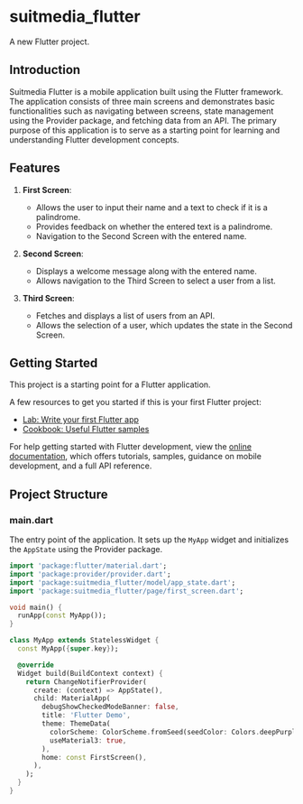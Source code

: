# suitmedia_flutter

A new Flutter project.

## Introduction

Suitmedia Flutter is a mobile application built using the Flutter framework. The application consists of three main screens and demonstrates basic functionalities such as navigating between screens, state management using the Provider package, and fetching data from an API. The primary purpose of this application is to serve as a starting point for learning and understanding Flutter development concepts.

## Features

1. **First Screen**: 
   - Allows the user to input their name and a text to check if it is a palindrome.
   - Provides feedback on whether the entered text is a palindrome.
   - Navigation to the Second Screen with the entered name.

2. **Second Screen**:
   - Displays a welcome message along with the entered name.
   - Allows navigation to the Third Screen to select a user from a list.

3. **Third Screen**:
   - Fetches and displays a list of users from an API.
   - Allows the selection of a user, which updates the state in the Second Screen.

## Getting Started

This project is a starting point for a Flutter application.

A few resources to get you started if this is your first Flutter project:

- [Lab: Write your first Flutter app](https://docs.flutter.dev/get-started/codelab)
- [Cookbook: Useful Flutter samples](https://docs.flutter.dev/cookbook)

For help getting started with Flutter development, view the
[online documentation](https://docs.flutter.dev/), which offers tutorials,
samples, guidance on mobile development, and a full API reference.

## Project Structure

### main.dart

The entry point of the application. It sets up the `MyApp` widget and initializes the `AppState` using the Provider package.

```dart
import 'package:flutter/material.dart';
import 'package:provider/provider.dart';
import 'package:suitmedia_flutter/model/app_state.dart';
import 'package:suitmedia_flutter/page/first_screen.dart';

void main() {
  runApp(const MyApp());
}

class MyApp extends StatelessWidget {
  const MyApp({super.key});

  @override
  Widget build(BuildContext context) {
    return ChangeNotifierProvider(
      create: (context) => AppState(),
      child: MaterialApp(
        debugShowCheckedModeBanner: false,
        title: 'Flutter Demo',
        theme: ThemeData(
          colorScheme: ColorScheme.fromSeed(seedColor: Colors.deepPurple),
          useMaterial3: true,
        ),
        home: const FirstScreen(),
      ),
    );
  }
}
